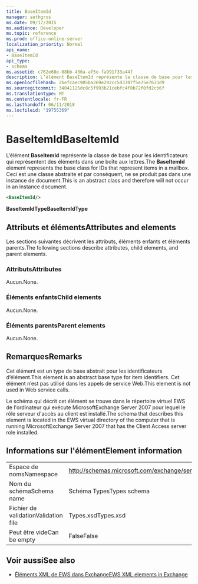 ```yaml
---
title: BaseItemId
manager: sethgros
ms.date: 09/17/2015
ms.audience: Developer
ms.topic: reference
ms.prod: office-online-server
localization_priority: Normal
api_name:
- BaseItemId
api_type:
- schema
ms.assetid: c762e60e-08bb-430a-af5e-fa991f33a44f
description: L’élément BaseItemId représente la classe de base pour les identificateurs qui représentent des éléments dans une boîte aux lettres. Ceci est une classe abstraite et par conséquent, ne se produit pas dans une instance de document.
ms.openlocfilehash: 2befcaec905ba269e292cc5d3707f5e75e7633d9
ms.sourcegitcommit: 34041125dc8c5f993b21cebfc4f8b72f0fd2cb6f
ms.translationtype: MT
ms.contentlocale: fr-FR
ms.lasthandoff: 06/11/2018
ms.locfileid: "19755369"
---
```

# <a name="baseitemid"></a><span data-ttu-id="2efb3-104">BaseItemId</span><span class="sxs-lookup"><span data-stu-id="2efb3-104">BaseItemId</span></span>

<span data-ttu-id="2efb3-105">L’élément **BaseItemId** représente la classe de base pour les identificateurs qui représentent des éléments dans une boîte aux lettres.</span><span class="sxs-lookup"><span data-stu-id="2efb3-105">The **BaseItemId** element represents the base class for IDs that represent items in a mailbox.</span></span> <span data-ttu-id="2efb3-106">Ceci est une classe abstraite et par conséquent, ne se produit pas dans une instance de document.</span><span class="sxs-lookup"><span data-stu-id="2efb3-106">This is an abstract class and therefore will not occur in an instance document.</span></span> 
  
```xml
<BaseItemId/>
```

 <span data-ttu-id="2efb3-107">**BaseItemIdType**</span><span class="sxs-lookup"><span data-stu-id="2efb3-107">**BaseItemIdType**</span></span>
## <a name="attributes-and-elements"></a><span data-ttu-id="2efb3-108">Attributs et éléments</span><span class="sxs-lookup"><span data-stu-id="2efb3-108">Attributes and elements</span></span>

<span data-ttu-id="2efb3-109">Les sections suivantes décrivent les attributs, éléments enfants et éléments parents.</span><span class="sxs-lookup"><span data-stu-id="2efb3-109">The following sections describe attributes, child elements, and parent elements.</span></span>
  
### <a name="attributes"></a><span data-ttu-id="2efb3-110">Attributs</span><span class="sxs-lookup"><span data-stu-id="2efb3-110">Attributes</span></span>

<span data-ttu-id="2efb3-111">Aucun.</span><span class="sxs-lookup"><span data-stu-id="2efb3-111">None.</span></span>
  
### <a name="child-elements"></a><span data-ttu-id="2efb3-112">Éléments enfants</span><span class="sxs-lookup"><span data-stu-id="2efb3-112">Child elements</span></span>

<span data-ttu-id="2efb3-113">Aucun.</span><span class="sxs-lookup"><span data-stu-id="2efb3-113">None.</span></span>
  
### <a name="parent-elements"></a><span data-ttu-id="2efb3-114">Éléments parents</span><span class="sxs-lookup"><span data-stu-id="2efb3-114">Parent elements</span></span>

<span data-ttu-id="2efb3-115">Aucun.</span><span class="sxs-lookup"><span data-stu-id="2efb3-115">None.</span></span>
  
## <a name="remarks"></a><span data-ttu-id="2efb3-116">Remarques</span><span class="sxs-lookup"><span data-stu-id="2efb3-116">Remarks</span></span>

<span data-ttu-id="2efb3-117">Cet élément est un type de base abstrait pour les identificateurs d’élément.</span><span class="sxs-lookup"><span data-stu-id="2efb3-117">This element is an abstract base type for item identifiers.</span></span> <span data-ttu-id="2efb3-118">Cet élément n’est pas utilisé dans les appels de service Web.</span><span class="sxs-lookup"><span data-stu-id="2efb3-118">This element is not used in Web service calls.</span></span>
  
<span data-ttu-id="2efb3-119">Le schéma qui décrit cet élément se trouve dans le répertoire virtuel EWS de l'ordinateur qui exécute MicrosoftExchange Server 2007 pour lequel le rôle serveur d'accès au client est installé.</span><span class="sxs-lookup"><span data-stu-id="2efb3-119">The schema that describes this element is located in the EWS virtual directory of the computer that is running MicrosoftExchange Server 2007 that has the Client Access server role installed.</span></span>
  
## <a name="element-information"></a><span data-ttu-id="2efb3-120">Informations sur l'élément</span><span class="sxs-lookup"><span data-stu-id="2efb3-120">Element information</span></span>

|||
|:-----|:-----|
|<span data-ttu-id="2efb3-121">Espace de noms</span><span class="sxs-lookup"><span data-stu-id="2efb3-121">Namespace</span></span>  <br/> |http://schemas.microsoft.com/exchange/services/2006/types  <br/> |
|<span data-ttu-id="2efb3-122">Nom du schéma</span><span class="sxs-lookup"><span data-stu-id="2efb3-122">Schema name</span></span>  <br/> |<span data-ttu-id="2efb3-123">Schéma Types</span><span class="sxs-lookup"><span data-stu-id="2efb3-123">Types schema</span></span>  <br/> |
|<span data-ttu-id="2efb3-124">Fichier de validation</span><span class="sxs-lookup"><span data-stu-id="2efb3-124">Validation file</span></span>  <br/> |<span data-ttu-id="2efb3-125">Types.xsd</span><span class="sxs-lookup"><span data-stu-id="2efb3-125">Types.xsd</span></span>  <br/> |
|<span data-ttu-id="2efb3-126">Peut être vide</span><span class="sxs-lookup"><span data-stu-id="2efb3-126">Can be empty</span></span>  <br/> |<span data-ttu-id="2efb3-127">False</span><span class="sxs-lookup"><span data-stu-id="2efb3-127">False</span></span>  <br/> |
   
## <a name="see-also"></a><span data-ttu-id="2efb3-128">Voir aussi</span><span class="sxs-lookup"><span data-stu-id="2efb3-128">See also</span></span>



- [<span data-ttu-id="2efb3-129">Éléments XML de EWS dans Exchange</span><span class="sxs-lookup"><span data-stu-id="2efb3-129">EWS XML elements in Exchange</span></span>](ews-xml-elements-in-exchange.md)

